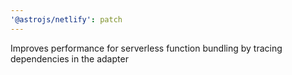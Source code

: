 ```yaml
---
'@astrojs/netlify': patch
---
```


Improves performance for serverless function bundling by tracing dependencies in the adapter
